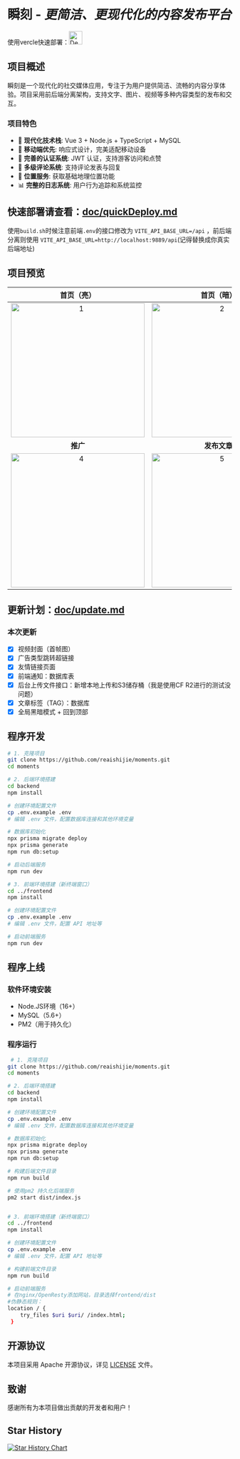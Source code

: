 # 瞬刻 - *更简洁、更现代化的内容发布平台*

使用vercle快速部署：[<img src="https://vercel.com/button" alt="Deploy on Vercel" height="30">](https://vercel.com/new/clone?repository-url=https://github.com/reaishijie/moments&root-directory=frontend&env=VITE_API_BASE_URL&project-name=moments&repository-name=moments)

## 项目概述

瞬刻是一个现代化的社交媒体应用，专注于为用户提供简洁、流畅的内容分享体验。项目采用前后端分离架构，支持文字、图片、视频等多种内容类型的发布和交互。

### 项目特色

- 🚀 **现代化技术栈**: Vue 3 + Node.js + TypeScript + MySQL
- 📱 **移动端优先**: 响应式设计，完美适配移动设备
- 🔐 **完善的认证系统**: JWT 认证，支持游客访问和点赞
- 💬 **多级评论系统**: 支持评论发表与回复
- 📍 **位置服务**: 获取基础地理位置功能
- 📊 **完整的日志系统**: 用户行为追踪和系统监控

## 快速部署请查看：[doc/quickDeploy.md](doc/quickDeploy-readme.md)

使用`build.sh`时候注意前端`.env`的接口修改为 `VITE_API_BASE_URL=/api` ，前后端分离则使用 `VITE_API_BASE_URL=http://localhost:9889/api`(记得替换成你真实后端地址)

## 项目预览


|                                                    首页（亮）                                                    |                                                    首页（暗）                                                    |                                                     文章详情                                                     |
| :---------------------------------------------------------------------------------------------------------------: | :---------------------------------------------------------------------------------------------------------------: | :---------------------------------------------------------------------------------------------------------------: |
| <img width="300" alt="1" src="https://github.com/user-attachments/assets/25231327-80e1-426f-9afd-6a1bf3fce939" /> | <img width="300" alt="2" src="https://github.com/user-attachments/assets/3ac8fdd8-46f7-4a17-bdfd-080737268c37" /> | <img width="300" alt="3" src="https://github.com/user-attachments/assets/ca4ff306-5aec-4ec9-b06c-e8fb833fa8d6" /> |
|                                                     **推广**                                                     |                                                  **发布文章**                                                  |                                                   **用户资料**                                                   |
| <img width="300" alt="4" src="https://github.com/user-attachments/assets/01710755-98d4-4b43-85b7-1b08a675fa27" /> | <img width="300" alt="5" src="https://github.com/user-attachments/assets/45735944-d30d-4f9e-b05d-1c3017b0774f" /> | <img width="300" alt="6" src="https://github.com/user-attachments/assets/b946afd9-3451-4175-a65a-20647e104b1d" /> |

## 更新计划：[doc/update.md](doc/update.md)

### 本次更新

* [X]  视频封面（首帧图）
* [X]  广告类型跳转超链接
* [X]  友情链接页面
* [X]  前端通知：数据库表
* [X]  后台上传文件接口：新增本地上传和S3储存桶（我是使用CF R2进行的测试没问题）
* [X]  文章标签（TAG）：数据库
* [X]  全局黑暗模式 + 回到顶部

## 程序开发

```bash
# 1. 克隆项目
git clone https://github.com/reaishijie/moments.git
cd moments

# 2. 后端环境搭建
cd backend
npm install

# 创建环境配置文件
cp .env.example .env
# 编辑 .env 文件，配置数据库连接和其他环境变量

# 数据库初始化
npx prisma migrate deploy
npx prisma generate
npm run db:setup

# 启动后端服务
npm run dev

# 3. 前端环境搭建（新终端窗口）
cd ../frontend
npm install

# 创建环境配置文件
cp .env.example .env
# 编辑 .env 文件，配置 API 地址等

# 启动前端服务
npm run dev
```

## 程序上线

### 软件环境安装

- Node.JS环境（16+）
- MySQL（5.6+）
- PM2（用于持久化）

### 程序运行

```bash
 # 1. 克隆项目
git clone https://github.com/reaishijie/moments.git
cd moments

# 2. 后端环境搭建
cd backend
npm install

# 创建环境配置文件
cp .env.example .env
# 编辑 .env 文件，配置数据库连接和其他环境变量

# 数据库初始化
npx prisma migrate deploy
npx prisma generate
npm run db:setup

# 构建后端文件目录
npm run build

# 使用pm2 持久化后端服务
pm2 start dist/index.js


# 3. 前端环境搭建（新终端窗口）
cd ../frontend
npm install

# 创建环境配置文件
cp .env.example .env
# 编辑 .env 文件，配置 API 地址等

# 构建前端文件目录
npm run build

# 启动前端服务
# 在nginx/OpenResty添加网站，目录选择frontend/dist
#伪静态规则： 
location / {
    try_files $uri $uri/ /index.html;
 }
```

## 开源协议

本项目采用 Apache 开源协议，详见 [LICENSE](LICENSE) 文件。

## 致谢

感谢所有为本项目做出贡献的开发者和用户！

## Star History

[![Star History Chart](https://api.star-history.com/svg?repos=reaishijie/moments&type=Date)](https://www.star-history.com/#reaishijie/moments&Date)
